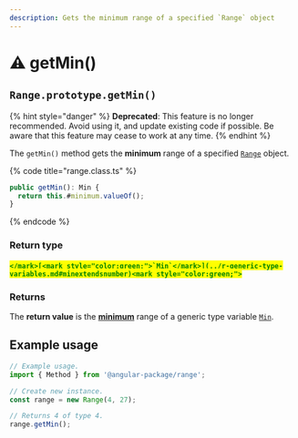 ```yaml
---
description: Gets the minimum range of a specified `Range` object
---
```


# ⚠ getMin()

## `Range.prototype.getMin()`

{% hint style="danger" %}
**Deprecated**: This feature is no longer recommended. Avoid using it, and update existing code if possible. Be aware that this feature may cease to work at any time.
{% endhint %}

The `getMin()` method gets the **minimum** range of a specified [`Range`](broken-reference) object.

{% code title="range.class.ts" %}
```typescript
public getMin(): Min {
  return this.#minimum.valueOf();
}
```
{% endcode %}

### Return type

#### <mark style="color:green;">``</mark>[<mark style="color:green;">`Min`</mark>](../r-generic-type-variables.md#minextendsnumber)<mark style="color:green;">``</mark>

### Returns

The **return value** is the [**minimum**](../properties/min.md#range.prototype.min) range of a generic type variable [`Min`](../r-generic-type-variables.md#minextendsnumber).

## Example usage

```typescript
// Example usage.
import { Method } from '@angular-package/range';

// Create new instance.
const range = new Range(4, 27);

// Returns 4 of type 4.
range.getMin();
```
